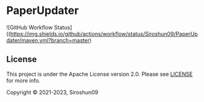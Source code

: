 # PaperUpdater

![GitHub Workflow Status]((https://img.shields.io/github/actions/workflow/status/Siroshun09/PaperUpdater/maven.yml?branch=master)

## License

This project is under the Apache License version 2.0. Please see [LICENSE](LICENSE) for more info.

Copyright © 2021-2023, Siroshun09
